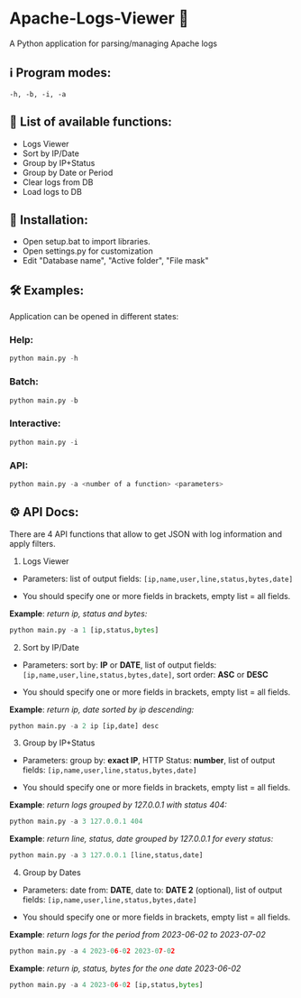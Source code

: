 # Apache-Logs-Viewer 🔎
A Python application for parsing/managing Apache logs

## ℹ️ Program modes:
`-h, -b, -i, -a`

## 💬 List of available functions:
- Logs Viewer
- Sort by IP/Date
- Group by IP+Status
- Group by Date or Period
- Clear logs from DB
- Load logs to DB

## 📝 Installation:
- Open setup.bat to import libraries.
- Open settings.py for customization
- Edit "Database name", "Active folder", "File mask"
  
## 🛠️ Examples: 
Application can be opened in different states: 
</br>
### Help: </br>
``` Python
python main.py -h
```
### Batch: </br>
``` Python
python main.py -b
```
### Interactive: </br>
``` Python
python main.py -i
```
### API: </br>
``` Python
python main.py -a <number of a function> <parameters>
```
## ⚙️ API Docs:

There are 4 API functions that allow to get JSON with log information and apply filters.

1) Logs Viewer

- Parameters: list of output fields: `[ip,name,user,line,status,bytes,date]` </br>
* You should specify one or more fields in brackets, empty list = all fields.

**Example**: *return ip, status and bytes:*
``` Python
python main.py -a 1 [ip,status,bytes]
```
2) Sort by IP/Date

- Parameters: sort by: **IP** or **DATE**, list of output fields: `[ip,name,user,line,status,bytes,date]`, sort order: **ASC** or **DESC** </br>
* You should specify one or more fields in brackets, empty list = all fields.

**Example**: *return ip, date sorted by ip descending:*
``` Python
python main.py -a 2 ip [ip,date] desc
```
3) Group by IP+Status

- Parameters: group by: **exact IP**, HTTP Status: **number**, list of output fields: `[ip,name,user,line,status,bytes,date]` </br>
* You should specify one or more fields in brackets, empty list = all fields.

**Example**: *return logs grouped by 127.0.0.1 with status 404:*
``` Python
python main.py -a 3 127.0.0.1 404
```
**Example**: *return line, status, date grouped by 127.0.0.1 for every status:*
``` Python
python main.py -a 3 127.0.0.1 [line,status,date]
```

4) Group by Dates
- Parameters: date from: **DATE**, date to: **DATE 2** (optional), list of output fields: `[ip,name,user,line,status,bytes,date]` </br>
* You should specify one or more fields in brackets, empty list = all fields.

**Example**: *return logs for the period from 2023-06-02 to 2023-07-02*
``` Python
python main.py -a 4 2023-06-02 2023-07-02
```
**Example**: *return ip, status, bytes for the one date 2023-06-02*
``` Python
python main.py -a 4 2023-06-02 [ip,status,bytes]
```